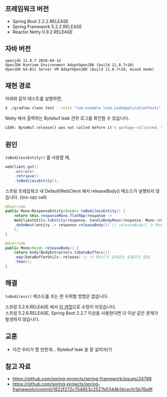 ## 프레임워크 버전
- Spring Boot 2.2.2.RELEASE
- Spring Framework 5.2.2.RELEASE
- Reactor Netty 0.9.2.RELEASE

## 자바 버전
```
openjdk 11.0.7 2020-04-14
OpenJDK Runtime Environment AdoptOpenJDK (build 11.0.7+10)
OpenJDK 64-Bit Server VM AdoptOpenJDK (build 11.0.7+10, mixed mode)
```

## 재현 경로
아래와 같이 테스트를 실행하면,
```sh
$ ./gradlew clean test --tests "com.example.leak.LeakApplicationTests"
```

Netty 에서 출력하는 Bytebuf leak 관련 로그를 확인할 수 있습니다.
```sh
LEAK: ByteBuf.release() was not called before it's garbage-collected. See http://netty.io/wiki/reference-counted-objects.html for more information.
```

## 원인
`toBodilessEntity()` 를 사용할 때,
```java
webClient.get()
	.uri(uri)
	.retrieve()
	.toBodilessEntity();
```

스프링 프레임워크 내 DefaultWebClient 에서 releaseBody() 메소드가 실행되지 않습니다. ((no-op) call)

```java
@Override
public Mono<ResponseEntity<Void>> toBodilessEntity() {
	return this.responseMono.flatMap(response ->
	WebClientUtils.toEntity(response, handleBodyMono(response, Mono.<Void>empty()))
	.doOnNext(entity -> response.releaseBody()) // releaseBody() 는 Mono 인데 subscribe 하는 곳이 없음
	);
}

@Override
public Mono<Void> releaseBody() { 
	return body(BodyExtractors.toDataBuffers())
	.map(DataBufferUtils::release) // 이 메소드가 실제로는 호출되지 않음
	.then();
}
```

## 해결
`toBodiless()` 메소드를 쓰는 한 우회할 방법은 없습니다.

스프링 5.2.6.RELEASE 에서 [이 커밋](https://github.com/spring-projects/spring-framework/commit/1822f272c754953c2527b5344b14cecfc5b76a9f)으로 수정이 되었습니다.  
스프링 5.2.6.RELEASE, Spring Boot 2.2.7 이상을 사용한다면 더 이상 같은 문제가 발생하지 않습니다.

## 교훈
- 이건 우리가 할 만한게... Bytebuf leak 을 잘 살피자(?)

## 참고 자료
- https://github.com/spring-projects/spring-framework/issues/24788
- https://github.com/spring-projects/spring-framework/commit/1822f272c754953c2527b5344b14cecfc5b76a9f
